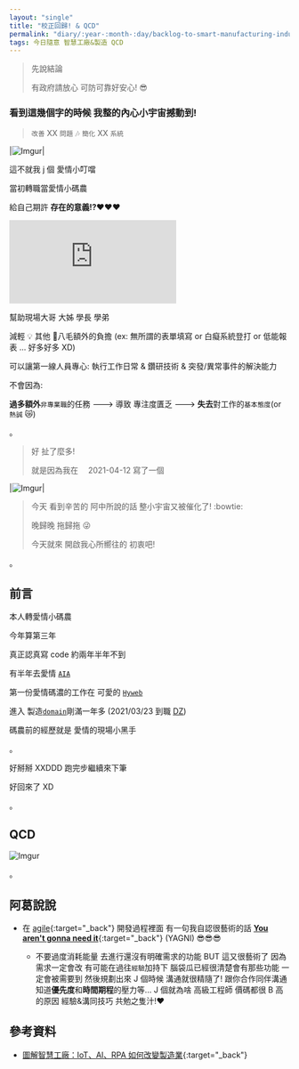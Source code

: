 ```yaml
---
layout: "single"
title: "校正回歸! & QCD"
permalink: "diary/:year-:month-:day/backlog-to-smart-manufacturing-industry4"
tags: 今日隨意 智慧工廠&製造 QCD
---
```


> 先說結論
>
> 有政府請放心 可防可靠好安心! :sunglasses:

### 看到這幾個字的時候 我整的內心小宇宙撼動到!

> `改善` XX `問題` :notes: `簡化` XX `系統`

|![Imgur](https://i.imgur.com/72iNb8V.jpg)|

這不就我 j 個 愛情小叮噹

當初轉職當愛情小碼農

給自己期許 **存在的意義!?**:heart::heart::heart:

<iframe src="https://www.youtube.com/embed/GPnymcrXgX0" title="YouTube video player" frameborder="0" allow="accelerometer; autoplay; clipboard-write; encrypted-media; gyroscope; picture-in-picture" allowfullscreen></iframe>

幫助現場大哥 大姊 學長 學弟

減輕 :bulb: 其他 :baby_chick:八毛額外的負擔
(ex: 無所謂的表單填寫 or 白癡系統登打 or 低能報表 ... 好多好多 XD)

可以讓第一線人員專心: 執行工作日常 & 鑽研技術 & 突發/異常事件的解決能力

不會因為:

**過多額外**`非專業職`的任務 ---> 導致 專注度匱乏 ---> **失去**對工作的`基本態度`(or `熱誠` :crying_cat_face:)

。

> 好 扯了麼多!
>
> 就是因為我在　 2021-04-12 寫了一個

|![Imgur](https://i.imgur.com/hAYSpnz.jpg)|

> 今天 看到辛苦的 阿中所說的話 整小宇宙又被催化了! :bowtie:
>
> 晚歸晚 拖歸拖 :stuck_out_tongue_winking_eye:
>
> 今天就來 開啟我心所嚮往的 初衷吧!

。

## 前言

本人轉愛情小碼農

今年算第三年

真正認真寫 code 約兩年半年不到

有半年去愛情 [`AIA`](https://yuting3656.github.io/yutingblog//aiacademy/so-it-is)

第一份愛情碼濃的工作在 可愛的 [`Hyweb`](https://www.hyweb.com.tw/)

進入 製造[`domain`](<https://en.wikipedia.org/wiki/Domain_(software_engineering)#:~:text=A%20domain%20is%20the%20targeted,whether%20narrowly%20or%20broadly%20defined.>)剛滿一年多 (2021/03/23 到職 [DZ](https://yuting3656.github.io/yutingblog//diary/2021-03-23/dz-one-year-reflection))

碼農前的經歷就是 愛情的現場小黑手

。

好掰掰 XXDDD 跑完步繼續來下筆

好回來了 XD

。

## QCD

![Imgur](https://i.imgur.com/FtKx3fG.jpg)

。

## 阿葛說說

- 在 [agile](https://en.wikipedia.org/wiki/Agile_software_development){:target="\_back"} 開發過程裡面 有一句我自認很藝術的話 [**You aren't gonna need it**](https://en.wikipedia.org/wiki/You_aren%27t_gonna_need_it){:target="\_back"} (YAGNI) :sunglasses::sunglasses::sunglasses:

  - 不要過度消耗能量 去進行還沒有明確需求的功能 BUT 這又很藝術了 因為 需求一定會改 有可能在過往`經驗`加持下 腦袋瓜已經很清楚會有那些功能 一定會被需要到 然後規劃出來 J 個時候 溝通就很精隨了! 跟你合作同伴溝通 知道**優先度**和**時間期程**的壓力等... J 個就為啥 高級工程師 價碼都很 B 高的原因 經驗&溝同技巧 共勉之隻汁!:heart:

## 參考資料

- [圖解智慧工廠：IoT、AI、RPA 如何改變製造業](https://www.books.com.tw/products/0010856797?gclid=CjwKCAjw-qeFBhAsEiwA2G7Nl6M33uR40GOoVfJvUItx3Lor_1tTqrZhS85AJmesheurIkTuWN9YhRoCufAQAvD_BwE){:target="\_back"}
